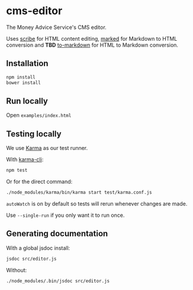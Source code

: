 # cms-editor

The Money Advice Service's CMS editor.

Uses [scribe](https://github.com/guardian/scribe/) for HTML content editing, [marked](https://github.com/chjj/marked) for Markdown to HTML conversion and **TBD** [to-markdown](https://github.com/domchristie/to-markdown) for HTML to Markdown conversion.

## Installation

```sh
npm install
bower install
```

## Run locally

Open `examples/index.html`

## Testing locally

We use [Karma](http://karma-runner.github.io) as our test runner.

With [karma-cli](https://www.npmjs.org/package/karma-cli):

```sh
npm test
```

Or for the direct command:

```sh
./node_modules/karma/bin/karma start test/karma.conf.js
```

`autoWatch` is on by default so tests will rerun whenever changes are made.

Use `--single-run` if you only want it to run once.

## Generating documentation

With a global jsdoc install:

```sh
jsdoc src/editor.js
```

Without:

```sh
./node_modules/.bin/jsdoc src/editor.js
```

